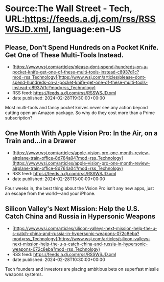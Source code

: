# Source:The Wall Street - Tech, URL:https://feeds.a.dj.com/rss/RSSWSJD.xml, language:en-US

## Please, Don't Spend Hundreds on a Pocket Knife. Get One of These Multi-Tools Instead.
 - [https://www.wsj.com/articles/please-dont-spend-hundreds-on-a-pocket-knife-get-one-of-these-multi-tools-instead-c8937d1c?mod=rss_Technology](https://www.wsj.com/articles/please-dont-spend-hundreds-on-a-pocket-knife-get-one-of-these-multi-tools-instead-c8937d1c?mod=rss_Technology)
 - RSS feed: https://feeds.a.dj.com/rss/RSSWSJD.xml
 - date published: 2024-02-28T19:30:00+00:00

Most multi-tools and fancy pocket knives never see any action beyond cutting open an Amazon package. So why do they cost more than a Prime subscription?

## One Month With Apple Vision Pro: In the Air, on a Train and…in a Drawer
 - [https://www.wsj.com/articles/apple-vision-pro-one-month-review-airplane-train-office-8d764a04?mod=rss_Technology](https://www.wsj.com/articles/apple-vision-pro-one-month-review-airplane-train-office-8d764a04?mod=rss_Technology)
 - RSS feed: https://feeds.a.dj.com/rss/RSSWSJD.xml
 - date published: 2024-02-28T13:00:00+00:00

Four weeks in, the best thing about the Vision Pro isn’t any new apps, just an escape from the world—and your iPhone.

## Silicon Valley's Next Mission: Help the U.S. Catch China and Russia in Hypersonic Weapons
 - [https://www.wsj.com/articles/silicon-valleys-next-mission-help-the-u-s-catch-china-and-russia-in-hypersonic-weapons-072c8eba?mod=rss_Technology](https://www.wsj.com/articles/silicon-valleys-next-mission-help-the-u-s-catch-china-and-russia-in-hypersonic-weapons-072c8eba?mod=rss_Technology)
 - RSS feed: https://feeds.a.dj.com/rss/RSSWSJD.xml
 - date published: 2024-02-28T10:30:00+00:00

Tech founders and investors are placing ambitious bets on superfast missile weapons systems.

